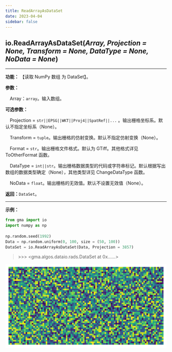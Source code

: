 ```yaml
---
title: ReadArrayAsDataSet
date: 2023-04-04
sidebar: false
---
```


## io.**ReadArrayAsDataSet**(*Array, Projection = None, Transform = None, DataType = None, NoData = None*)

---

**功能：** 【读取 NumPy 数组 为 DataSet】。

**参数：**

&emsp;Array：`array`。输入数组。

**可选参数：**

&emsp;Projection  = `str||EPSG||WKT||Proj4||SpatRef||...` 。输出栅格坐标系。默认不指定坐标系（None）。

&emsp;Transform  = `tuple`。输出栅格的仿射变换。默认不指定仿射变换（None）。

&emsp;Format   = `str`。输出栅格文件格式。默认为 GTiff。其他格式详见 ToOtherFormat 函数。

&emsp;DataType  = `int||str`。输出栅格数据类型的代码或字符串标记。默认根据写出数组的数据类型确定（None），其他类型详见 ChangeDataType 函数。

&emsp;NoData = `float`。输出栅格的无效值。默认不设置无效值（None）。

**返回：**`DataSet`。

---

**示例：**
```python
from gma import io
import numpy as np

np.random.seed(1992)
Data = np.random.uniform(0, 100, size = (50, 100))
DataSet = io.ReadArrayAsDataSet(Data, Projection = 3857)
```
> \>>> <gma.algos.dataio.rads.DataSet at 0x......>

![](/io/ReadArrayAsDataSet.png)
